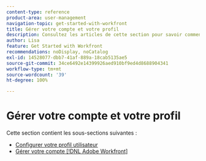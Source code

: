 ```yaml
---
content-type: reference
product-area: user-management
navigation-topic: get-started-with-workfront
title: Gérer votre compte et votre profil
description: Consultez les articles de cette section pour savoir comment gérer votre compte et profil utilisateur  [!DNL Workfront] .
author: Lisa
feature: Get Started with Workfront
recommendations: noDisplay, noCatalog
exl-id: 14528077-dbb7-41af-889a-18cab5135ae5
source-git-commit: 34ce6492e14399926aed910bf9ed4d8688904341
workflow-type: tm+mt
source-wordcount: '39'
ht-degree: 100%

---
```


# Gérer votre compte et votre profil

Cette section contient les sous-sections suivantes :

* [Configurer votre profil utilisateur](../../workfront-basics/manage-your-account-and-profile/configuring-your-user-profile/configure-user-profile.md)
* [Gérer votre compte  [!DNL Adobe Workfront] ](../../workfront-basics/manage-your-account-and-profile/managing-your-workfront-account/manage-workfront-account.md)
